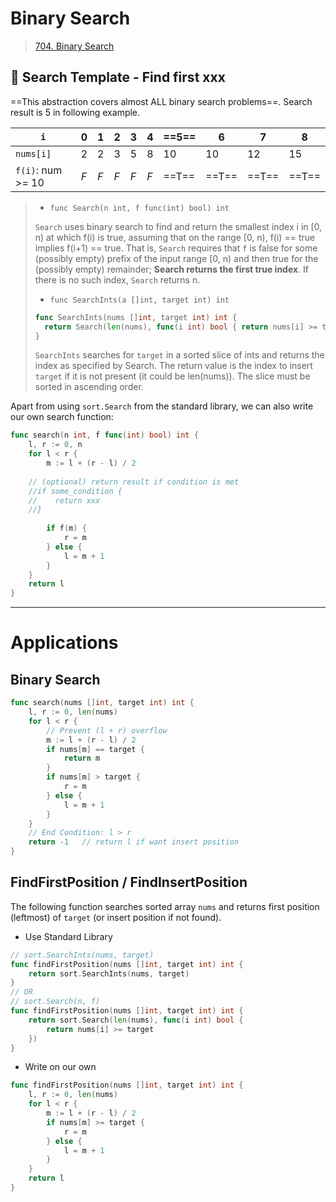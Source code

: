 # Binary Search

> [704. Binary Search](https://leetcode.com/problems/binary-search/) 



## 🍺 Search Template - Find first xxx

==This abstraction covers almost ALL binary search problems==. Search result is 5 in following example.

| `i`               | 0    | 1    | 2    | 3    | 4    | ==5== | 6     | 7     | 8     |
| ----------------- | ---- | ---- | ---- | ---- | ---- | ----- | ----- | ----- | ----- |
| `nums[i]`         | 2    | 2    | 3    | 5    | 8    | 10    | 10    | 12    | 15    |
| `f(i)`: num >= 10 | *F*  | *F*  | *F*  | *F*  | *F*  | ==T== | ==T== | ==T== | ==T== |

> - `func Search(n int, f func(int) bool) int` 
>
> `Search` uses binary search to find and return the smallest index i in [0, n) at which f(i) is true, assuming that on the range [0, n), f(i) == true implies f(i+1) == true. That is, `Search` requires that `f` is false for some (possibly empty) prefix of the input range [0, n) and then true for the (possibly empty) remainder; **Search returns the first true index**. If there is no such index, `Search` returns n.
>
> - `func SearchInts(a []int, target int) int` 
>
> ```go
> func SearchInts(nums []int, target int) int {
> 	return Search(len(nums), func(i int) bool { return nums[i] >= target })
> }
> ```
>
> `SearchInts` searches for `target` in a sorted slice of ints and returns the index as specified by Search. The return value is the index to insert `target` if it is not present (it could be len(nums)). The slice must be sorted in ascending order.

Apart from using `sort.Search` from the standard library, we can also write our own search function:

```go
func search(n int, f func(int) bool) int {
	l, r := 0, n
	for l < r {
		m := l + (r - l) / 2
        
    // (optional) return result if condition is met
    //if some_condition {
    //    return xxx
    //}
        
		if f(m) {
			r = m
		} else {
			l = m + 1
		}
	}
	return l
}
```





---

# Applications

## Binary Search

```go
func search(nums []int, target int) int {
    l, r := 0, len(nums)
    for l < r {
        // Prevent (l + r) overflow
        m := l + (r - l) / 2
        if nums[m] == target {
            return m
        }
        if nums[m] > target {
            r = m
        } else {
            l = m + 1
        }
    }
    // End Condition: l > r
    return -1	// return l if want insert position
}
```



## FindFirstPosition / FindInsertPosition

The following function searches sorted array `nums` and returns first position (leftmost) of `target` (or insert position if not found).

- Use Standard Library

```go
// sort.SearchInts(nums, target)
func findFirstPosition(nums []int, target int) int {
	return sort.SearchInts(nums, target)
}
// OR
// sort.Search(n, f)
func findFirstPosition(nums []int, target int) int {
	return sort.Search(len(nums), func(i int) bool {
		return nums[i] >= target
	})
}
```

- Write on our own

```go
func findFirstPosition(nums []int, target int) int {
	l, r := 0, len(nums)
	for l < r {
		m := l + (r - l) / 2
		if nums[m] >= target {
			r = m
		} else {
			l = m + 1
		}
	}
	return l
}
```
